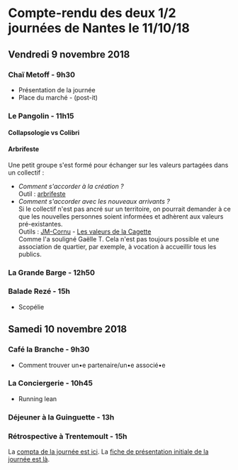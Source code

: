 # Compte-rendu des deux 1/2 journées de Nantes le 11/10/18

## Vendredi 9 novembre 2018

### Chaï Metoff - 9h30
- Présentation de la journée
- Place du marché - (post-it)

### Le Pangolin - 11h15
####  Collapsologie vs Colibri
####  Arbrifeste  
Une petit groupe s'est formé pour échanger sur les valeurs partagées dans un collectif :  
- *Comment s'accorder à la création ?*   
Outil : [arbrifeste](https://github.com/lilianricaud/travail-en-reseau/blob/master/arbrifeste.md)
- *Comment s'accorder avec les nouveaux arrivants ?*  
Si le collectif n'est pas ancré sur un territoire, on pourrait demander à ce que les nouvelles personnes soient informées et adhèrent aux valeurs pré-existantes.  
Outils : [JM-Cornu](https://www.youtube.com/user/jmichelcornu) - [Les valeurs de la Cagette](https://lacagette-coop.fr/page/nos-valeurs)  
Comme l'a souligné Gaëlle T. Cela n'est pas toujours possible et une association de quartier, par exemple, à vocation à accueillir tous les publics. 

### La Grande Barge - 12h50


### Balade Rezé - 15h
- Scopélie

## Samedi 10 novembre 2018

### Café la Branche - 9h30
- Comment trouver un•e partenaire/un•e associé•e 

### La Conciergerie - 10h45
- Running lean

### Déjeuner à la Guinguette - 13h

### Rétrospective à Trentemoult - 15h

La [compta de la journée est ici](compta-et-lieux.html).
La [fiche de présentation initiale de la journée est là](presentation.html).

